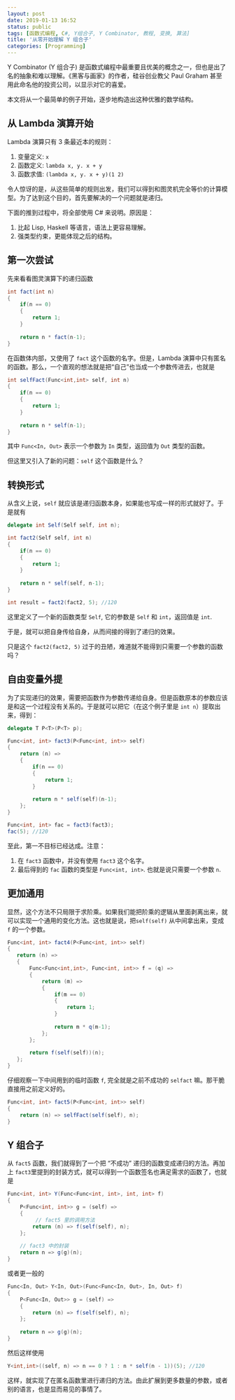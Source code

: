 ```yaml
---
layout: post
date: 2019-01-13 16:52
status: public
tags: [函数式编程, C#, Y组合子, Y Combinator, 教程, 变换, 算法]
title: '从零开始理解 Y 组合子'
categories: [Programming]
---
```


Y Combinator (Y 组合子) 是函数式编程中最重要且优美的概念之一，但也是出了名的抽象和难以理解。《黑客与画家》的作者，硅谷创业教父 Paul Graham 甚至用此命名他的投资公司，以显示对它的喜爱。

本文将从一个最简单的例子开始，逐步地构造出这种优雅的数学结构。

## 从 Lambda 演算开始

Lambda 演算只有 3 条最近本的规则：

1. 变量定义: `x`
2. 函数定义: `lambda x, y. x + y`
3. 函数求值: `(lambda x, y. x + y)(1 2)`

令人惊讶的是，从这些简单的规则出发，我们可以得到和图灵机完全等价的计算模型。为了达到这个目的，首先要解决的一个问题就是递归。

下面的推到过程中，将全部使用 C# 来说明。原因是：
1. 比起 Lisp, Haskell 等语言，语法上更容易理解。
2. 强类型约束，更能体现之后的结构。



## 第一次尝试

先来看看图灵演算下的递归函数

```c#
int fact(int n)
{
	if(n == 0)
	{
		return 1;
	}
	
	return n * fact(n-1);
}
```

在函数体内部，又使用了 `fact` 这个函数的名字。但是，Lambda 演算中只有匿名的函数。那么，一个直观的想法就是把“自己”也当成一个参数传进去，也就是

```c#
int selfFact(Func<int,int> self, int n)
{
	if(n == 0)
	{
		return 1;
	}
	
	return n * self(n-1);
}
```

其中 `Func<In, Out>` 表示一个参数为 `In`  类型，返回值为 `Out` 类型的函数。

但这里又引入了新的问题：`self` 这个函数是什么？



## 转换形式

从含义上说，`self` 就应该是递归函数本身，如果能也写成一样的形式就好了。于是就有

```c#
delegate int Self(Self self, int n);

int fact2(Self self, int n)
{
	if(n == 0)
	{
		return 1;
	}
	
	return n * self(self, n-1);
}

int result = fact2(fact2, 5); //120
```



这里定义了一个新的函数类型 `Self`, 它的参数是 `Self` 和 `int`，返回值是 `int`.

于是，就可以把自身传给自身，从而间接的得到了递归的效果。

只是这个 `fact2(fact2, 5)` 过于的丑陋，难道就不能得到只需要一个参数的函数吗？



## 自由变量外提

为了实现递归的效果，需要把函数作为参数传递给自身。但是函数原本的参数应该是和这一个过程没有关系的。于是就可以把它（在这个例子里是 `int n`）提取出来，得到：

```c#
delegate T P<T>(P<T> p);

Func<int, int> fact3(P<Func<int, int>> self)
{
	return (n) =>
	{
		if(n == 0)
		{
			return 1;
		}
		
		return n * self(self)(n-1);
	};
}

Func<int, int> fac = fact3(fact3);
fac(5); //120
```

至此，第一不目标已经达成。注意：

1. 在 `fact3` 函数中，并没有使用 `fact3` 这个名字。
2. 最后得到的 `fac` 函数的类型是 `Func<int, int>`. 也就是说只需要一个参数 `n`.



## 更加通用

显然，这个方法不只局限于求阶乘。如果我们能把阶乘的逻辑从里面剥离出来，就可以实现一个通用的变化方法。这也就是说，把`self(self)` 从中间拿出来，变成 `f` 的一个参数。

 ```c#
Func<int, int> fact4(P<Func<int, int>> self)
{
	return (n) =>
	{
		Func<Func<int,int>, Func<int, int>> f = (q) =>
		{
			return (m) =>
			{
				if(m == 0)
				{
					return 1;
				}
				
				return m * q(m-1);
			};
		};
		
		return f(self(self))(n);
	};
}
 ```

仔细观察一下中间用到的临时函数 `f`, 完全就是之前不成功的 `selfact` 嘛。那干脆直接用之前定义好的。

```c#
Func<int, int> fact5(P<Func<int, int>> self)
{
	return (n) => selfFact(self(self), n);
}
```



## Y 组合子

从 `fact5` 函数，我们就得到了一个把 “不成功” 递归的函数变成递归的方法。再加上 `fact3`里提到的封装方式，就可以得到一个函数签名也满足需求的函数了，也就是

```c#
Func<int, int> Y(Func<Func<int, int>, int, int> f)
{
	P<Func<int, int>> g = (self) =>
	{
         // fact5 里的调用方法
		return (n) => f(self(self), n);
	};
	
    // fact3 中的封装
	return n => g(g)(n);
}
```

或者更一般的

```c#
Func<In, Out> Y<In, Out>(Func<Func<In, Out>, In, Out> f)
{
	P<Func<In, Out>> g = (self) =>
	{
		return (n) => f(self(self), n);
	};
	
	return n => g(g)(n);
}
```

然后这样使用

```c#
Y<int,int>((self, n) => n == 0 ? 1 : n * self(n - 1))(5); //120
```

这样，就实现了在匿名函数里进行递归的方法。由此扩展到更多数量的参数，或者别的语言，也是显而易见的事情了。

